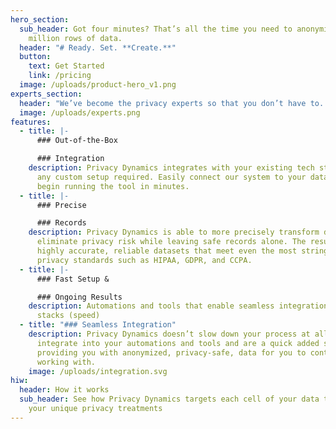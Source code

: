 ```yaml
---
hero_section:
  sub_header: Got four minutes? That’s all the time you need to anonymize a few
    million rows of data.
  header: "# Ready. Set. **Create.**"
  button:
    text: Get Started
    link: /pricing
  image: /uploads/product-hero_v1.png
experts_section:
  header: "We’ve become the privacy experts so that you don’t have to. "
  image: /uploads/experts.png
features:
  - title: |-
      ### Out-of-the-Box 

      ### Integration
    description: Privacy Dynamics integrates with your existing tech stack without
      any custom setup required. Easily connect our system to your data and
      begin running the tool in minutes.
  - title: |-
      ### Precise  

      ### Records
    description: Privacy Dynamics is able to more precisely transform data to
      eliminate privacy risk while leaving safe records alone. The result is
      highly accurate, reliable datasets that meet even the most stringent
      privacy standards such as HIPAA, GDPR, and CCPA.
  - title: |-
      ### Fast Setup & 

      ### Ongoing Results
    description: Automations and tools that enable seamless integration into data
      stacks (speed)
  - title: "### Seamless Integration"
    description: Privacy Dynamics doesn’t slow down your process at all. We seamless
      integrate into your automations and tools and are a quick added step to
      providing you with anonymized, privacy-safe, data for you to continue
      working with.
    image: /uploads/integration.svg
hiw:
  header: How it works
  sub_header: See how Privacy Dynamics targets each cell of your data to achieve
    your unique privacy treatments
---
```

